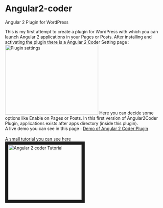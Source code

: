 # Angular2-coder
Angular 2 Plugin for WordPress

This is my first attempt to create a plugin for WordPress with which you can launch Angular 2 applications in your Pages or Posts.
After installing and activating the plugin there is a Angular 2 Coder Setting page :
<img src="../master/images/angular2pluginsetting.png" alt="Plugin settings" style="width:304px;height:228px;">
Here you can decide some options like Enable on Pages or Posts.
In this first version of Angular2Coder Plugin, applications exists after apps directory (inside this plugin).<br>
A live demo you can see in this page : 
<a href="http://www.dasaki.gr/2016/06/20/try_angular2_pluginv01/" target="_blank">Demo of Angular 2 Coder Plugin</a>
<br><br>
A small tutorial you can see <a href="https://youtu.be/xxZIuXj6imk&feature=youtu.be" target="_blank">here</a><br>
<a href="http://www.youtube.com/watch?feature=player_embedded&v=xxZIuXj6imk" target="_blank"><img src="https://i.ytimg.com/vi/xxZIuXj6imk/default.jpg" 
alt="Angular 2 coder Tutorial" width="240" height="180" border="10" /></a>


